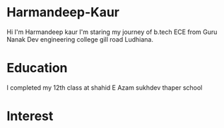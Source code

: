 # Harmandeep-Kaur
Hi I'm Harmandeep kaur 
I'm staring my journey of b.tech ECE from Guru Nanak Dev engineering college gill road Ludhiana.
# Education 
I completed my 12th class at shahid E Azam sukhdev thaper school 
# Interest
